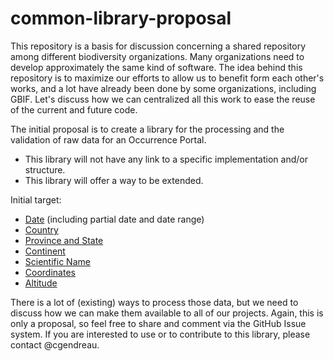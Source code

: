 common-library-proposal
=======================

This repository is a basis for discussion concerning a shared repository among different biodiversity organizations. 
Many organizations need to develop approximately the same kind of software. The idea behind this repository is to maximize our efforts to allow us to 
benefit form each other's works, and a lot have already been done by some organizations, including GBIF. Let's
discuss how we can centralized all this work to ease the reuse of the current and future code.

The initial proposal is to create a library for the processing and the validation of raw data for an Occurrence Portal.

* This library will not have any link to a specific implementation
and/or structure.
* This library will offer a way to be extended.

Initial target:
* [Date](https://github.com/cgendreau/common-library-proposal/issues/2) (including partial date and date range)
* [Country](https://github.com/cgendreau/common-library-proposal/issues/3) 
* [Province and State](https://github.com/cgendreau/common-library-proposal/issues/4)
* [Continent](https://github.com/cgendreau/common-library-proposal/issues/5)
* [Scientific Name](https://github.com/cgendreau/common-library-proposal/issues/6)
* [Coordinates](https://github.com/cgendreau/common-library-proposal/issues/7)
* [Altitude](https://github.com/cgendreau/common-library-proposal/issues/8)

There is a lot of (existing) ways to process those data, but we need to discuss how we can make them available to all of our projects.
Again, this is only a proposal, so feel free to share and comment via the GitHub Issue system.
If you are interested to use or to contribute to this library, please contact @cgendreau.